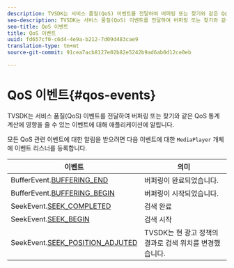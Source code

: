 ```yaml
---
description: TVSDK는 서비스 품질(QoS) 이벤트를 전달하여 버퍼링 또는 찾기와 같은 QoS 통계 계산에 영향을 줄 수 있는 이벤트에 대해 애플리케이션에 알립니다.
seo-description: TVSDK는 서비스 품질(QoS) 이벤트를 전달하여 버퍼링 또는 찾기와 같은 QoS 통계 계산에 영향을 줄 수 있는 이벤트에 대해 애플리케이션에 알립니다.
seo-title: QoS 이벤트
title: QoS 이벤트
uuid: fd657cf0-c6d4-4e9a-b212-7d09d483cae9
translation-type: tm+mt
source-git-commit: 91cea7acb8127e02b82e5242b9ad6ab0d12ce0eb

---
```



# QoS 이벤트{#qos-events}

TVSDK는 서비스 품질(QoS) 이벤트를 전달하여 버퍼링 또는 찾기와 같은 QoS 통계 계산에 영향을 줄 수 있는 이벤트에 대해 애플리케이션에 알립니다.

모든 QoS 관련 이벤트에 대한 알림을 받으려면 다음 이벤트에 대한 `MediaPlayer` 개체에 이벤트 리스너를 등록합니다.

| 이벤트 | 의미 |
|---|---|
| BufferEvent.[BUFFERING_END](https://help.adobe.com/en_US/primetime/api/psdk/asdoc-dhls_1.4/com/adobe/mediacore/events/BufferEvent.html#BUFFERING_END) | 버퍼링이 완료되었습니다. |
| BufferEvent.[BUFFERING_BEGIN](https://help.adobe.com/en_US/primetime/api/psdk/asdoc-dhls_1.4/com/adobe/mediacore/events/BufferEvent.html#BUFFERING_BEGIN) | 버퍼링이 시작되었습니다. |
| SeekEvent.[SEEK_COMPLETED](https://help.adobe.com/en_US/primetime/api/psdk/asdoc-dhls_1.4/com/adobe/mediacore/events/SeekEvent.html#SEEK_END) | 검색 완료 |
| SeekEvent.[SEEK_BEGIN](https://help.adobe.com/en_US/primetime/api/psdk/asdoc-dhls_1.4/com/adobe/mediacore/events/SeekEvent.html#SEEK_BEGIN) | 검색 시작 |
| SeekEvent.[SEEK_POSITION_ADJUTED](https://help.adobe.com/en_US/primetime/api/psdk/asdoc-dhls_1.4/com/adobe/mediacore/events/SeekEvent.html#SEEK_POSITION_ADJUSTED) | TVSDK는 현 광고 정책의 결과로 검색 위치를 변경했습니다. |

